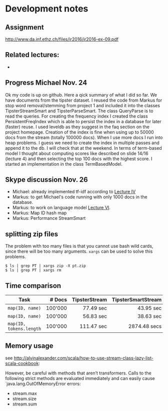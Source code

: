 # Development notes

## Assignment

http://www.da.inf.ethz.ch/files/ir2016/ir2016-ex-09.pdf

Related lectures:
- 
- 

## Progress Michael Nov. 24

Ok my code is up on github. Here a qick summary of what I did so far. We have documents from the tipster dataset. I reused the code from Markus for stop word removal/stemming from project 1 and included it into the classes TipsterStreamSmart and TipsterParseSmart. The class QueryParse is to read the queries.
For creating the frequency index I created the class PersistentFreqIndex which is able to persist the index in a database for later (faster) reuse. I used leveldb as they suggest in the faq section on the project homepage. Creation of the index is fine when using up to 50000 docs from the stream (totally 100000 docs). When I use more docs I run into heap problems. I guess we need to create the index in multiple passes and append it to the db. I will check that at the weekend. 
In terms of term-based model I thought about computing scores like described on slide 14/16 (lecture 4) and then selecting the top 100 docs with the highest score. I started an implementation in the class TermBasedModel.

## Skype discussion Nov. 26

- Michael: already implemented tf-idf according to [Lecture IV](http://www.da.inf.ethz.ch/files/ir2016/ir2016-04.pdf)
- Markus: to get Michael's code running with only 1000 docs in the database.
- Markus: to work on language model [Lecture VI](http://www.da.inf.ethz.ch/files/ir2016/ir2016-06.pdf).
- Markus: Map ID hash map
- Markus: Performance StreamSmart


## splitting zip files

The problem with too many files is that you cannot use bash wild cards, since there will be too many
arguments. `xargs` can be used to solve this problems.

    $ ls | grep PT | xargs zip -X pt.zip
    $ ls | grep PT | xargs rm
    

## Time comparison

  Task | # Docs | TipsterStream | TipsterSmartStream |
|-----|-------:|-------:|--------:|
| `map(ID, name)` | 100'000 | 77.49 sec | 43.95 sec |
| `map(ID, name)` | 100'000 | 56.83 sec | 38.63 sec |
|`map(ID, tokens.length` | 100'000 | 111.47 sec | 2874.48 secs |

 
## Memory usage

see http://alvinalexander.com/scala/how-to-use-stream-class-lazy-list-scala-cookbook:


However, be careful with methods that aren’t transformers. Calls to the following strict methods are evaluated 
immediately and can easily cause `java.lang.OutOfMemoryError errors:
- stream.max
- stream.size
- stream.sum

